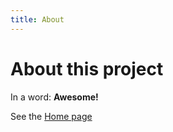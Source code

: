 ```yaml
---
title: About
---
```


# About this project

In a word: **Awesome!**

See the [Home page](/ghpages/README.md)
